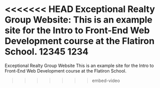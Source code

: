 <<<<<<< HEAD
Exceptional Realty Group Website:
This is an example site for the Intro to Front-End Web Development course at the Flatiron School.
12345
1234
=======
Exceptional Realty Group Website
This is an example site for the Intro to Front-End Web Development course at the Flatiron School.
>>>>>>> embed-video
